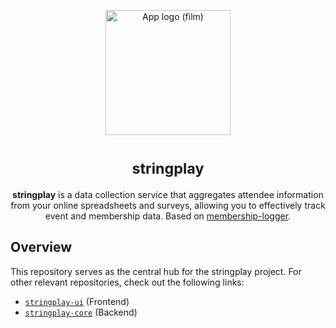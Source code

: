 <p align="center">
<img alt="App logo (film)" width="200" height="200" src="./assets/logo.svg" />
</p>

<h1 align="center">
<sup>stringplay</sup>
</h1>

<p align="center">
<strong>stringplay</strong> is a data collection service that aggregates attendee information from your online spreadsheets and surveys, allowing you to effectively track event and membership data. Based on <a href="https://github.com/cloudydaiyz/membership-logger">membership-logger</a>.
</p>

## Overview

This repository serves as the central hub for the stringplay project. For other relevant repositories, check out the following links:

- [`stringplay-ui`](https://github.com/cloudydaiyz/stringplay-ui) (Frontend)
- [`stringplay-core`](https://github.com/cloudydaiyz/stringplay-core) (Backend)